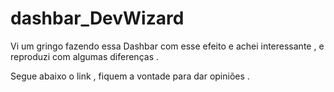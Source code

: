 # dashbar_DevWizard

Vi um gringo fazendo essa Dashbar com esse efeito e achei interessante , e reproduzi com algumas diferenças . 

Segue abaixo o link , fiquem a vontade para dar opiniões .


